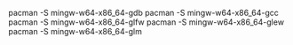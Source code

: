 pacman -S mingw-w64-x86_64-gdb
pacman -S mingw-w64-x86_64-gcc
pacman -S mingw-w64-x86_64-glfw
pacman -S mingw-w64-x86_64-glew
pacman -S mingw-w64-x86_64-glm
